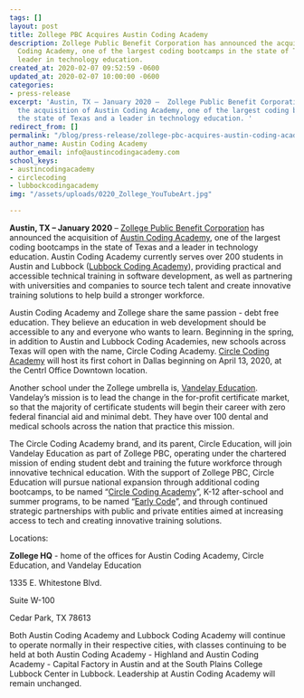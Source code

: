 ```yaml
---
tags: []
layout: post
title: Zollege PBC Acquires Austin Coding Academy
description: Zollege Public Benefit Corporation has announced the acquisition of Austin
  Coding Academy, one of the largest coding bootcamps in the state of Texas and a
  leader in technology education.
created_at: 2020-02-07 09:52:59 -0600
updated_at: 2020-02-07 10:00:00 -0600
categories:
- press-release
excerpt: 'Austin, TX – January 2020 –  Zollege Public Benefit Corporation has announced
  the acquisition of Austin Coding Academy, one of the largest coding bootcamps in
  the state of Texas and a leader in technology education. '
redirect_from: []
permalink: "/blog/press-release/zollege-pbc-acquires-austin-coding-academy/"
author_name: Austin Coding Academy
author_email: info@austincodingacademy.com
school_keys:
- austincodingacademy
- circlecoding
- lubbockcodingacademy
img: "/assets/uploads/0220_Zollege_YouTubeArt.jpg"

---
```

**Austin, TX – January 2020** –  [Zollege Public Benefit Corporation](https://zollege.com/ "Zollege Public Benefit Corporation") has announced the acquisition of [Austin Coding Academy](https://austincodingacademy.com/ "Austin Coding Academy"), one of the largest coding bootcamps in the state of Texas and a leader in technology education. Austin Coding Academy currently serves over 200 students in Austin and Lubbock ([Lubbock Coding Academy](https://lubbockcodingacademy.com/ "Lubbock Coding Academy")), providing practical and accessible technical training in software development, as well as partnering with universities and companies to source tech talent and create innovative training solutions to help build a stronger workforce.

Austin Coding Academy and Zollege share the same passion - debt free education. They believe an education in web development should be accessible to any and everyone who wants to learn. Beginning in the spring, in addition to Austin and Lubbock Coding Academies, new schools across Texas will open with the name, Circle Coding Academy. [Circle Coding Academy](https://circlecoding.com/ "Circle Coding Academy") will host its first cohort in Dallas beginning on April 13, 2020, at the Centrl Office Downtown location.

Another school under the Zollege umbrella is, [Vandelay Education](https://www.vandelayeducation.com/ "Vandelay Education"). Vandelay’s mission is to lead the change in the for-profit certificate market, so that the majority of certificate students will begin their career with zero federal financial aid and minimal debt. They have over 100 dental and medical schools across the nation that practice this mission.

The Circle Coding Academy brand, and its parent, Circle Education, will join Vandelay Education as part of Zollege PBC, operating under the chartered mission of ending student debt and training the future workforce through innovative technical education. With the support of Zollege PBC, Circle Education will pursue national expansion through additional coding bootcamps, to be named “[Circle Coding Academy](https://circlecoding.com/ "Circle Coding Academy")”, K-12 after-school and summer programs, to be named “[Early Code](https://earlycode.com/ "Early Code")”, and through continued strategic partnerships with public and private entities aimed at increasing access to tech and creating innovative training solutions.

Locations:

**Zollege HQ** - home of the offices for Austin Coding Academy, Circle Education, and Vandelay Education

1335 E. Whitestone Blvd.

Suite W-100

Cedar Park, TX 78613

Both Austin Coding Academy and Lubbock Coding Academy will continue to operate normally in their respective cities, with classes continuing to be held at both Austin Coding Academy - Highland and Austin Coding Academy - Capital Factory in Austin and at the South Plains College Lubbock Center in Lubbock. Leadership at Austin Coding Academy will remain unchanged.